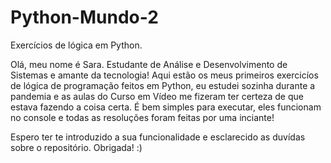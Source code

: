 # Python-Mundo-2
Exercícios de lógica em Python.

Olá, meu nome é Sara. Estudante de Análise e Desenvolvimento de Sistemas e amante da tecnologia!
Aqui estão os meus primeiros exercicíos de lógica de programação feitos em Python, eu estudei sozinha
durante a pandemia e as aulas do Curso em Vídeo me fizeram ter certeza de que estava fazendo
a coisa certa. É bem simples para executar, eles funcionam no console e todas as resoluções foram
feitas por uma inciante! 

Espero ter te introduzido a sua funcionalidade e esclarecido as duvídas sobre o repositório.
Obrigada! :)
